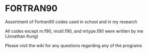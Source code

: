 # FORTRAN90
Assortment of Fortran90 codes used in school and in my research

All codes except nr.f90, nrutil.f90, and nrtype.f90 were written by me (Jonathan Kung)

Please visit the wiki for any questions regarding any of the programs
